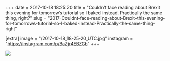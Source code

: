 +++
date = 2017-10-18 18:25:20
title = "Couldn’t face reading about Brexit this evening for tomorrow’s tutorial so I baked instead. Practically the same thing, right?"
slug = "2017-Couldnt-face-reading-about-Brexit-this-evening-for-tomorrows-tutorial-so-I-baked-instead-Practically-the-same-thing-right"

[extra]
image = "/2017-10-18_18-25-20_UTC.jpg"
instagram = "https://instagram.com/p/BaZjr4EBZGb"
+++

<img src="/2017-10-18_18-25-20_UTC.jpg" />

